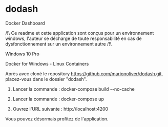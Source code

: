 # dodash
Docker Dashboard

/!\ Ce readme et cette application sont conçus pour un environnement windows, l'auteur se décharge de toute responsabilité en cas de dysfonctionnement sur un environnement autre /!\\

Windows 10 Pro 

Docker for Windows - Linux Containers

Après avec cloné le repository https://github.com/marionoliver/dodash.git, placez-vous dans le dossier "dodash".

1. Lancer la commande : docker-compose build --no-cache

2. Lancer la commande : docker-compose up

3. Ouvrez l'URL suivante : http://localhost:4200

Vous pouvez désormais profitez de l'application. 

